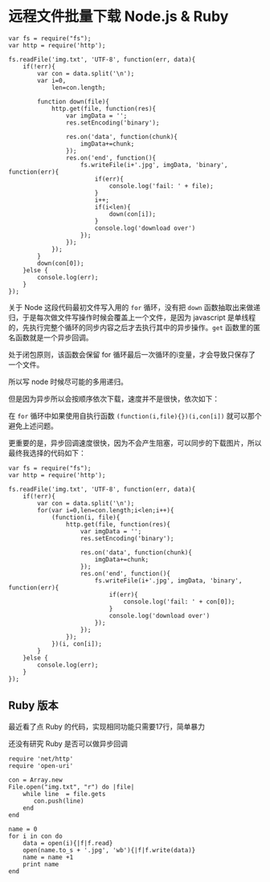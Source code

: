 # 远程文件批量下载 Node.js & Ruby

```
var fs = require("fs");
var http = require('http');

fs.readFile('img.txt', 'UTF-8', function(err, data){
    if(!err){
        var con = data.split('\n');
        var i=0,
            len=con.length;

        function down(file){
            http.get(file, function(res){
                var imgData = '';
                res.setEncoding('binary');

                res.on('data', function(chunk){
                    imgData+=chunk;
                });
                res.on('end', function(){
                    fs.writeFile(i+'.jpg', imgData, 'binary', function(err){
                        if(err){
                            console.log('fail: ' + file);
                        }
                        i++;
                        if(i<len){
                            down(con[i]);
                        }
                        console.log('download over')
                    });
                });
            });
        }
        down(con[0]);
    }else {
        console.log(err);
    }
});

```

关于 Node 这段代码最初文件写入用的 `for` 循环，没有把 `down` 函数抽取出来做递归，于是每次做文件写操作时候会覆盖上一个文件，是因为 javascript 是单线程的，先执行完整个循环的同步内容之后才去执行其中的异步操作。`get` 函数里的匿名函数就是一个异步回调。

处于闭包原则，该函数会保留 for 循环最后一次循环的i变量，才会导致只保存了一个文件。

所以写 node 时候尽可能的多用递归。

但是因为异步所以会按顺序依次下载，速度并不是很快，依次如下：

在 `for` 循环中如果使用自执行函数 `(function(i,file){})(i,con[i])` 就可以那个避免上述问题。

更重要的是，异步回调速度很快，因为不会产生阻塞，可以同步的下载图片，所以最终我选择的代码如下：

``` 
var fs = require("fs");
var http = require('http');

fs.readFile('img.txt', 'UTF-8', function(err, data){
    if(!err){
        var con = data.split('\n');
        for(var i=0,len=con.length;i<len;i++){
            (function(i, file){
                http.get(file, function(res){
                    var imgData = '';
                    res.setEncoding('binary');

                    res.on('data', function(chunk){
                        imgData+=chunk;
                    });
                    res.on('end', function(){
                        fs.writeFile(i+'.jpg', imgData, 'binary', function(err){
                            if(err){
                                console.log('fail: ' + con[0]);
                            }
                            console.log('download over')
                        });
                    });
                });
            })(i, con[i]);
        }
    }else {
        console.log(err);
    }
});

```

## Ruby 版本
最近看了点 Ruby 的代码，实现相同功能只需要17行，简单暴力

还没有研究 Ruby 是否可以做异步回调

``` 
require 'net/http'
require 'open-uri'

con = Array.new
File.open("img.txt", "r") do |file|
    while line  = file.gets
       con.push(line)
    end
end

name = 0
for i in con do
    data = open(i){|f|f.read}
    open(name.to_s + '.jpg', 'wb'){|f|f.write(data)}
    name = name +1
    print name
end

```